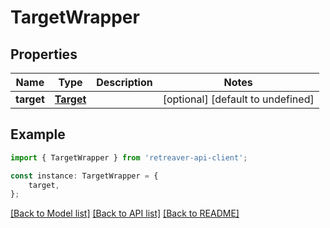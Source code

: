 # TargetWrapper


## Properties

Name | Type | Description | Notes
------------ | ------------- | ------------- | -------------
**target** | [**Target**](Target.md) |  | [optional] [default to undefined]

## Example

```typescript
import { TargetWrapper } from 'retreaver-api-client';

const instance: TargetWrapper = {
    target,
};
```

[[Back to Model list]](../README.md#documentation-for-models) [[Back to API list]](../README.md#documentation-for-api-endpoints) [[Back to README]](../README.md)
